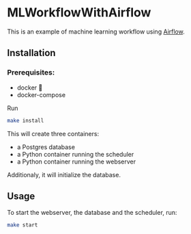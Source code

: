 # MLWorkflowWithAirflow

This is an example of machine learning workflow using [Airflow](https://airflow.apache.org/).

## Installation

### Prerequisites:
 - docker :whale:
 - docker-compose

Run
```bash
make install
```

This will create three containers:
 - a Postgres database
 - a Python container running the scheduler
 - a Python container running the webserver

Additionaly, it will initialize the database.

## Usage
To start the webserver, the database and the scheduler, run:
```bash
make start
```
